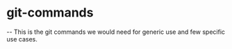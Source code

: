 # git-commands

-- This is the git commands we would need for generic use and few specific use cases.
